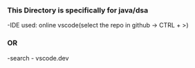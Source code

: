 ### This Directory is specifically for java/dsa 

-IDE used: online vscode(select the repo in github -> CTRL + >)
### OR
-search - vscode.dev
